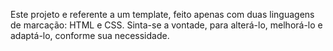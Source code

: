 Este projeto e referente a um template, feito apenas com duas linguagens de marcação: HTML e CSS.
Sinta-se a vontade, para alterá-lo, melhorá-lo e adaptá-lo, conforme sua necessidade.